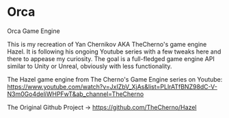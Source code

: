 # Orca
Orca Game Engine

This is my recreation of Yan Chernikov AKA TheCherno's game engine Hazel. It is following his ongoing Youtube series with a few tweaks here and there to appease my curiosity.
The goal is a full-fledged game engine API similar to Unity or Unreal, obviously with less functionality.

The Hazel game engine from The Cherno's Game Engine series on Youtube:
https://www.youtube.com/watch?v=JxIZbV_XjAs&list=PLlrATfBNZ98dC-V-N3m0Go4deliWHPFwT&ab_channel=TheCherno

The Original Github Project -> https://github.com/TheCherno/Hazel

